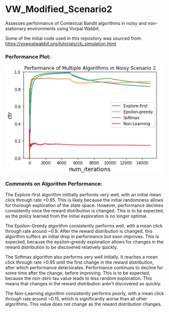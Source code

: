 # VW_Modified_Scenario2

Assesses performance of Contextual Bandit algorithms in noisy and non-stationary environments using Vorpal Wabbit. 

Some of the initial code used in this repository was sourced from: https://vowpalwabbit.org/tutorials/cb_simulation.html

### Performance Plot:

![alt text](https://github.com/dhruv-sirohi/VW_Modified_Scenario2/blob/main/Algorithm_Performance.png?raw=true)

### Comments on Algorithm Performance:

The Explore-first algorithm intitially performs very well, with an initial mean click through rate >0.95. This is likely because the initial randomness allows for thorough exploration of the state space. However, performance declines consistently once the reward distribution is changed. This is to be expected, as the policy learned from the initial exploration is no longer optimal.

The Epsilon-Greedy algorithm consistently performs well, with a mean click through rate around ~0.9. After the reward distribution is changed, this algorithm suffers an initial drop in performance but soon improves. This is expected, because the epsilon-greedy exploration allows for changes in the reward distribution to be discovered relatively quickly.

The Softmax algorithm also performs very well initially. It reaches a mean click through rate >0.95 until the first change in the reward distribution, after which performance deteriorates. Performance continues to decline for some time after the change, before improving. This is to be expected, because the non-zero tau value leads to less random exploration. This means that changes in the reward distribution aren't discovered as quickly.

The Non-Learning algorithm consistently performs poorly, with a mean click through rate around ~0.15, which is significantly worse than all other algorithms. This value does not change as the reward distribution changes.
